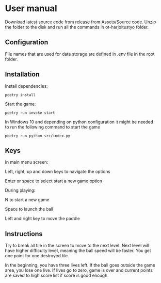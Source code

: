 # User manual

Download latest source code from [release](https://github.com/antonlep/ot-harjoitustyo/releases) from Assets/Source code. Unzip the folder to the disk and run all the commands in ot-harjoitustyo folder.

## Configuration

File names that are used for data storage are defined in .env file in the root folder.

## Installation

Install dependencies:

`poetry install`

Start the game:

`poetry run invoke start`

In Windows 10 and depending on python configuration it might be needed to run the following command to start the game

`poetry run python src/index.py`

## Keys

In main menu screen:

Left, right, up and down keys to navigate the options

Enter or space to select start a new game option

During playing:

N to start a new game

Space to launch the ball

Left and right key to move the paddle

## Instructions

Try to break all tile in the screen to move to the next level. Next level will have higher difficulty level, meaning the ball speed will be faster. You get one point for one destroyed tile.

In the beginning, you have three lives left. If the ball goes outside the game area, you lose one live. If lives go to zero, game is over and current points are saved to high score list if score is good enough.
